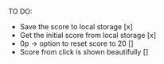 TO DO:
 * Save the score to local storage [x]
 * Get the initial score from local storage [x]
 * 0p -> option to reset score to 20 []
 * Score from click is shown beautifully []
